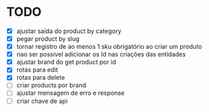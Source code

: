 # TODO

- [x] ajustar saída do product by category
- [x] pegar product by slug
- [x] tornar registro de ao menos 1 sku obrigatório ao criar um produto
- [x] nao ser possível adicionar os Id nas criações das entidades
- [x] ajustar brand do get product por id
- [x] rotas para edit
- [x] rotas para delete
- [ ] criar products por brand
- [ ] ajustar mensagem de erro e response
- [ ] criar chave de api
